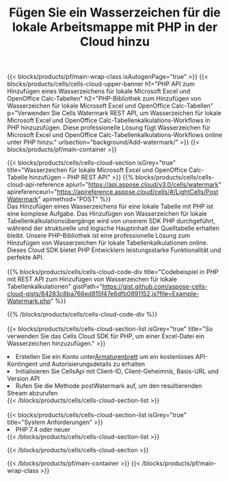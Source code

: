 ﻿---
title: Fügen Sie ein Wasserzeichen für die lokale Arbeitsmappe mit PHP in der Cloud hinzu
description:  Cloud-APIs und SDKs zum Hinzufügen von Wasserzeichen für Microsoft Excel und OpenOffice Calc mit PHP. Hinzufügen von Wasserzeichen für lokale Tabellenkalkulationen durch das Cells Cloud API SDK für PHP.
---
{{< blocks/products/pf/main-wrap-class isAutogenPage="true" >}}
{{< blocks/products/cells/cells-cloud-upper-banner h1="PHP API zum Hinzufügen eines Wasserzeichens für lokale Microsoft Excel und OpenOffice Calc-Tabellen" h2="PHP-Bibliothek zum Hinzufügen von Wasserzeichen für lokale Microsoft Excel und OpenOffice Calc-Tabellen" p="Verwenden Sie Cells Watermark REST API, um Wasserzeichen für lokale Microsoft Excel und OpenOffice Calc-Tabellenkalkulations-Workflows in PHP hinzuzufügen. Diese professionelle Lösung fügt Wasserzeichen für Microsoft Excel und OpenOffice Calc-Tabellenkalkulations-Workflows online unter PHP hinzu." urlsection="background/Add-watermark/" >}}
{{< blocks/products/pf/main-container >}}

{{< blocks/products/cells/cells-cloud-section isGrey="true" title="Wasserzeichen für lokale Microsoft Excel und OpenOffice Calc-Tabelle hinzufügen – PHP REST API" >}}
{{% blocks/products/cells/cells-cloud-api-reference apiurl="https://api.aspose.cloud/v3.0/cells/watermark" apireferenceurl="https://apireference.aspose.cloud/cells/#/LightCells/PostWatermark" apimethod="POST" %}}
<br/>
Das Hinzufügen eines Wasserzeichens für eine lokale Tabelle mit PHP ist eine komplexe Aufgabe. Das Hinzufügen von Wasserzeichen für lokale Tabellenkalkulationsübergänge wird von unserem SDK PHP durchgeführt, während der strukturelle und logische Hauptinhalt der Quelltabelle erhalten bleibt. Unsere PHP-Bibliothek ist eine professionelle Lösung zum Hinzufügen von Wasserzeichen für lokale Tabellenkalkulationen online. Dieses Cloud SDK bietet PHP Entwicklern leistungsstarke Funktionalität und perfekte API.
<br/>
<br/>
{{% blocks/products/cells/cells-cloud-code-div title="Codebeispiel in PHP mit REST API zum Hinzufügen von Wasserzeichen für lokale Tabellenkalkulationen" gistPath="https://gist.github.com/aspose-cells-cloud-gists/84283c8ba766ed815f47e6dfb0891152.js?file=Example-Watermark.php" %}}
  
{{% /blocks/products/cells/cells-cloud-code-div %}}
<br/>
<br/>
{{< blocks/products/cells/cells-cloud-section-list isGrey="true" title="So verwenden Sie das Cells Cloud SDK für PHP, um einer Excel-Datei ein Wasserzeichen hinzuzufügen." >}}
<li> Erstellen Sie ein Konto unter<a href="https://dashboard.aspose.cloud/">Armaturenbrett</a> um ein kostenloses API-Kontingent und Autorisierungsdetails zu erhalten</li>
<li>Initialisieren Sie CellsApi mit Client-ID, Client-Geheimnis, Basis-URL und Version API</li>
<li>Rufen Sie die Methode postWatermark auf, um den resultierenden Stream abzurufen</li>
{{< /blocks/products/cells/cells-cloud-section-list >}}
<br/>
<br/>
{{< blocks/products/cells/cells-cloud-section-list isGrey="true" title="System Anforderungen" >}}
<li>PHP 7.4 oder neuer</li>
{{< /blocks/products/cells/cells-cloud-section-list >}}

{{< /blocks/products/cells/cells-cloud-section >}}

{{< /blocks/products/pf/main-container >}}
{{< /blocks/products/pf/main-wrap-class >}}
